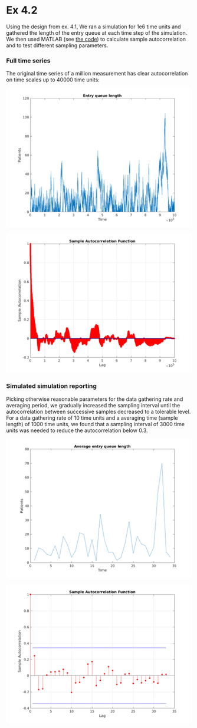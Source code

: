 # Ex 4.2

Using the design from ex. 4.1, We ran a simulation for 1e6 time units and gathered the length of the entry queue at each time step of the simulation. We then used MATLAB (see [the code](analysis.m)) to calculate sample autocorrelation and to test different sampling parameters.

### Full time series

The original time series of a million measurement has clear autocorrelation on time scales up to 40000 time units:

![Full time series](./fig_1.png)

![Autocorrelation of samples](./fig_2.png)

### Simulated simulation reporting

Picking otherwise reasonable parameters for the data gathering rate and averaging period, we gradually increased the sampling interval until the autocorrelation between successive samples decreased to a tolerable level. For a data gathering rate of 10 time units and a averaging time (sample length) of 1000 time units, we found that a sampling interval of 3000 time units was needed to reduce the autocorrelation below 0.3.

![Simulated sampled time series](./fig_3.png)

![Autocorrelation of samples](./fig_4.png)



